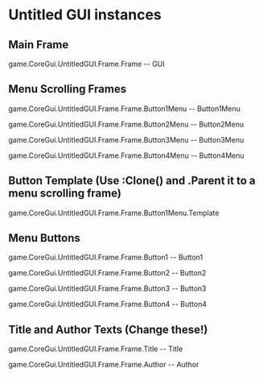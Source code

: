 # Untitled GUI instances

## Main Frame
game.CoreGui.UntitledGUI.Frame.Frame -- GUI

## Menu Scrolling Frames
game.CoreGui.UntitledGUI.Frame.Frame.Button1Menu -- Button1Menu

game.CoreGui.UntitledGUI.Frame.Frame.Button2Menu -- Button2Menu

game.CoreGui.UntitledGUI.Frame.Frame.Button3Menu -- Button3Menu

game.CoreGui.UntitledGUI.Frame.Frame.Button4Menu -- Button4Menu

## Button Template (Use :Clone() and .Parent it to a menu scrolling frame)
game.CoreGui.UntitledGUI.Frame.Frame.Button1Menu.Template

## Menu Buttons
game.CoreGui.UntitledGUI.Frame.Frame.Button1 -- Button1

game.CoreGui.UntitledGUI.Frame.Frame.Button2 -- Button2

game.CoreGui.UntitledGUI.Frame.Frame.Button3 -- Button3

game.CoreGui.UntitledGUI.Frame.Frame.Button4 -- Button4

## Title and Author Texts (Change these!)
game.CoreGui.UntitledGUI.Frame.Frame.Title -- Title

game.CoreGui.UntitledGUI.Frame.Frame.Author -- Author
